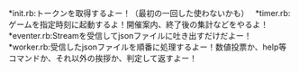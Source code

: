 *init.rb:トークンを取得するよー！（最初の一回した使わないかも）  
*timer.rb:ゲームを指定時刻に起動するよ！開催案内、終了後の集計などをやるよ！  
*eventer.rb:Streamを受信してjsonファイルに吐き出すだけだよー！
*worker.rb:受信したjsonファイルを順番に処理するよー！数値投票か、help等コマンドか、それ以外の挨拶か、判定して返すよー！
